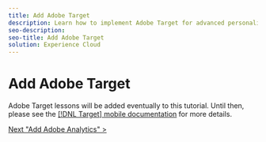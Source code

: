 ```yaml
---
title: Add Adobe Target
description: Learn how to implement Adobe Target for advanced personalization use cases. This lesson is part of the Implementing the Experience Cloud in Mobile Android Applications tutorial.
seo-description:
seo-title: Add Adobe Target
solution: Experience Cloud
---
```


# Add Adobe Target

Adobe Target lessons will be added eventually to this tutorial. Until then, please see the [[!DNL Target] mobile documentation](https://aep-sdks.gitbook.io/docs/using-mobile-extensions/adobe-target) for more details.
  
[Next "Add Adobe Analytics" >](analytics.md)
